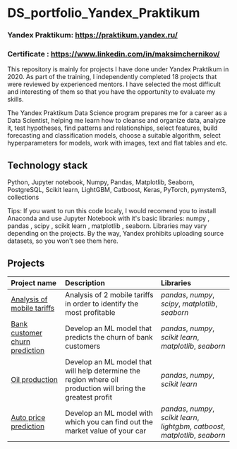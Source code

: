 # DS_portfolio_Yandex_Praktikum

### Yandex Praktikum: https://praktikum.yandex.ru/
### Certificate : https://www.linkedin.com/in/maksimchernikov/

This repository is mainly for projects I have done under Yandex Praktikum in 2020. As part of the training, I independently completed 18 projects that were reviewed by experienced mentors. I have selected the most difficult and interesting of them so that you have the opportunity to evaluate my skills.

The Yandex Praktikum Data Science program prepares me for a career as a Data Scientist, helping me learn how to cleanse and organize data, analyze it, test hypotheses, find patterns and relationships, select features, build forecasting and classification models, choose a suitable algorithm, select hyperparameters for models, work with images, text and flat tables and etc.

## Technology stack 
Python, Jupyter notebook, Numpy, Pandas, Matplotlib, Seaborn, PostgreSQL, Scikit learn, LightGBM, Catboost, Keras, PyTorch, pymystem3, collections

Tips: If you want to run this code localy, I would recomend you to install Anaconda and use Jupyter Notebook with it's basic libraries: numpy , pandas , scipy , scikit learn , matplotlib , seaborn. Libraries may vary depending on the projects. By the way, Yandex prohibits uploading source datasets, so you won't see them here. 


## Projects

| Project name | Description | Libraries | 
| :---------------------- | :---------------------- | :---------------------- |
| [Аnalysis of mobile tariffs](mobile_tariffs_analysis) | Analysis of 2 mobile tariffs in order to identify the most profitable | *pandas*, *numpy*, *scipy*, *matplotlib*, *seaborn* |
| [Bank customer churn prediction](customer_churn_ml) | Develop an ML model that predicts the churn of bank customers | *pandas*, *numpy*, *scikit learn*, *matplotlib*, *seaborn* |
| [Oil production](oil_production_ml) | Develop an ML model that will help determine the region where oil production will bring the greatest profit | *pandas*, *numpy*, *scikit learn* |
| [Auto price prediction](auto_price_ml) | Develop an ML model with which you can find out the market value of your car | *pandas*, *numpy*, *scikit learn*, *lightgbm*, *catboost*, *matplotlib*, *seaborn* |
